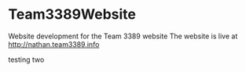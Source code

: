 # Team3389Website
Website development for the Team 3389 website
The website is live at http://nathan.team3389.info

testing two
